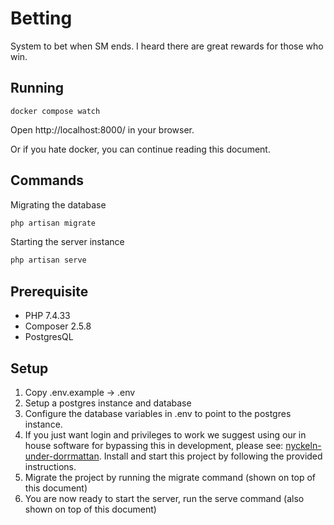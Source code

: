 # Betting

System to bet when SM ends. I heard there are great rewards for those who win.

## Running
`docker compose watch`

Open http://localhost:8000/ in your browser.

Or if you hate docker, you can continue reading this document.

## Commands
Migrating the database
```php
php artisan migrate
```
Starting the server instance
```php
php artisan serve
```

## Prerequisite
* PHP 7.4.33
* Composer 2.5.8
* PostgresQL

## Setup
1. Copy .env.example -> .env
2. Setup a postgres instance and database
3. Configure the database variables in .env to point to the postgres instance.
4. If you just want login and privileges to work we suggest using our in house software for bypassing this in development, please see: [nyckeln-under-dorrmattan](https://github.com/datasektionen/nyckeln-under-dorrmattan). Install and start this project by following the provided instructions.  
5. Migrate the project by running the migrate command (shown on top of this document)  
6. You are now ready to start the server, run the serve command (also shown on top of this document)  
